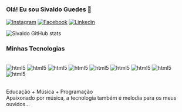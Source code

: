 
### Olá! Eu sou Sivaldo Guedes 🤙

[![Instagram](https://img.shields.io/badge/Instagram-E4405F?style=for-the-badge&logo=instagram&logoColor=white)](https://instagram.com/sivaldo_guedes)
[![Facebook](https://img.shields.io/badge/Facebook-1877F2?style=for-the-badge&logo=facebook&logoColor=white)](https://facebook.com/sivaldo.guedes.9)
[![Linkedin](https://img.shields.io/badge/LinkedIn-0077B5?style=for-the-badge&logo=linkedin&logoColor=white)](https://linkedin.com/in/sivaldo-guedes-152174232)

![Sivaldo GitHub stats](https://github-readme-stats.vercel.app/api?username=SGS23&theme=chartreuse-dark)

### Minhas Tecnologias
<div style="display: inline_block"><br/>
    <img aling="center" alt="html5" src="https://img.shields.io/badge/HTML5-E34F26?style=for-the-badge&logo=html5&logoColor=white"/>
    <img aling="center" alt="html5" src="https://img.shields.io/badge/CSS3-1572B6?style=for-the-badge&logo=css3&logoColor=white"/>
    <img aling="center" alt="html5" src="https://img.shields.io/badge/Sass-CC6699?style=for-the-badge&logo=sass&logoColor=white"/>
    <img aling="center" alt="html5" src="https://img.shields.io/badge/JavaScript-F7DF1E?style=for-the-badge&logo=javascript&logoColor=black"/>
    <img aling="center" alt="html5" src="https://img.shields.io/badge/TypeScript-007ACC?style=for-the-badge&logo=typescript&logoColor=white"/>
    <img aling="center" alt="html5" src="https://img.shields.io/badge/React-20232A?style=for-the-badge&logo=react&logoColor=61DAFB"/>
    <img aling="center" alt="html5" src="https://img.shields.io/badge/Node.js-43853D?style=for-the-badge&logo=node.js&logoColor=white"/>
    <img aling="center" alt="html5" src="https://img.shields.io/badge/C-00599C?style=for-the-badge&logo=c&logoColor=white"/>
        <img aling="center" alt="html5" src="https://img.shields.io/badge/Visual_Studio_Code-0078D4?style=for-the-badge&logo=visual%20studio%20code&logoColor=white"/>           
</div><br>

Educação + Música + Programação <br>
Apaixonado por música, a tecnologia também é melodia para os meus ouvidos... 

